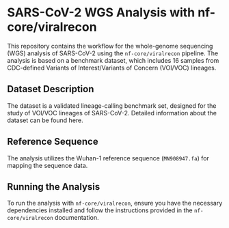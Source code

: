 # SARS-CoV-2 WGS Analysis with nf-core/viralrecon
This repository contains the workflow for the whole-genome sequencing (WGS) analysis of SARS-CoV-2 using the `nf-core/viralrecon` pipeline. The analysis is based on a benchmark dataset, which includes 16 samples from CDC-defined Variants of Interest/Variants of Concern (VOI/VOC) lineages.

## Dataset Description
The dataset is a validated lineage-calling benchmark set, designed for the study of VOI/VOC lineages of SARS-CoV-2. Detailed information about the dataset can be found here.

## Reference Sequence
The analysis utilizes the Wuhan-1 reference sequence (`MN908947.fa`) for mapping the sequence data.

## Running the Analysis
To run the analysis with `nf-core/viralrecon`, ensure you have the necessary dependencies installed and follow the instructions provided in the `nf-core/viralrecon` documentation.

